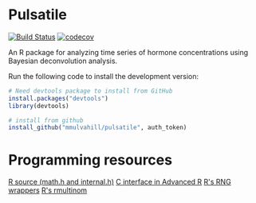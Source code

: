 Pulsatile
=========

[![Build Status](https://travis-ci.org/BayesPulse/pulsatile.svg?branch=master)](https://travis-ci.org/BayesPulse/pulsatile)
[![codecov](https://codecov.io/gh/BayesPulse/pulsatile/branch/master/graph/badge.svg)](https://codecov.io/gh/BayesPulse/pulsatile)

An R package for analyzing time series of hormone concentrations using Bayesian deconvolution analysis.

Run the following code to install the development version:

``` r
# Need devtools package to install from GitHub
install.packages("devtools")
library(devtools)

# install from github
install_github("mmulvahill/pulsatile", auth_token)
```

Programming resources
=====================

[R source (math.h and internal.h)](https://github.com/wch/r-source)
[C interface in Advanced R](http://adv-r.had.co.nz/C-interface.html)
[R's RNG wrappers](https://svn.r-project.org/R/trunk/src/library/stats/R/distn.R)
[R's rmultinom](https://svn.r-project.org/R/trunk/src/nmath/rmultinom.c)
